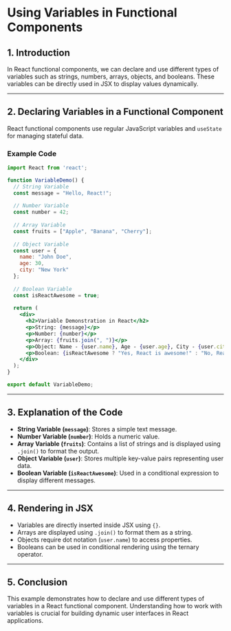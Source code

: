 # Using Variables in Functional Components

## 1. **Introduction**
In React functional components, we can declare and use different types of variables such as strings, numbers, arrays, objects, and booleans. These variables can be directly used in JSX to display values dynamically.

---

## 2. **Declaring Variables in a Functional Component**
React functional components use regular JavaScript variables and `useState` for managing stateful data.

### **Example Code**
```jsx
import React from 'react';

function VariableDemo() {
  // String Variable
  const message = "Hello, React!";
  
  // Number Variable
  const number = 42;
  
  // Array Variable
  const fruits = ["Apple", "Banana", "Cherry"];
  
  // Object Variable
  const user = {
    name: "John Doe",
    age: 30,
    city: "New York"
  };
  
  // Boolean Variable
  const isReactAwesome = true;
  
  return (
    <div>
      <h2>Variable Demonstration in React</h2>
      <p>String: {message}</p>
      <p>Number: {number}</p>
      <p>Array: {fruits.join(", ")}</p>
      <p>Object: Name - {user.name}, Age - {user.age}, City - {user.city}</p>
      <p>Boolean: {isReactAwesome ? "Yes, React is awesome!" : "No, React is not cool."}</p>
    </div>
  );
}

export default VariableDemo;
```

---

## 3. **Explanation of the Code**
- **String Variable (`message`)**: Stores a simple text message.
- **Number Variable (`number`)**: Holds a numeric value.
- **Array Variable (`fruits`)**: Contains a list of strings and is displayed using `.join()` to format the output.
- **Object Variable (`user`)**: Stores multiple key-value pairs representing user data.
- **Boolean Variable (`isReactAwesome`)**: Used in a conditional expression to display different messages.

---

## 4. **Rendering in JSX**
- Variables are directly inserted inside JSX using `{}`.
- Arrays are displayed using `.join()` to format them as a string.
- Objects require dot notation (`user.name`) to access properties.
- Booleans can be used in conditional rendering using the ternary operator.

---

## 5. **Conclusion**
This example demonstrates how to declare and use different types of variables in a React functional component. Understanding how to work with variables is crucial for building dynamic user interfaces in React applications.

